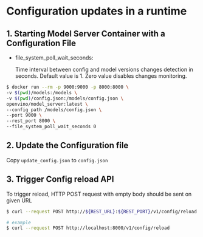# Configuration updates in a runtime

## 1. Starting Model Server Container with a Configuration File

- file_system_poll_wait_seconds:

    Time interval between config and model versions changes detection in seconds. Default value is 1. Zero value disables changes monitoring.

```bash
$ docker run --rm -p 9000:9000 -p 8000:8000 \
-v $(pwd)/models:/models \
-v $(pwd)/config.json:/models/config.json \
openvino/model_server:latest \
--config_path /models/config.json \
--port 9000 \
--rest_port 8000 \
--file_system_poll_wait_seconds 0
```

## 2. Update the Configuration file

Copy `update_config.json` to `config.json`

## 3. Trigger Config reload API

To trigger reload, HTTP POST request with empty body should be sent on given URL

```bash
$ curl --request POST http://${REST_URL}:${REST_PORT}/v1/config/reload

# example
$ curl --request POST http://localhost:8000/v1/config/reload
```
